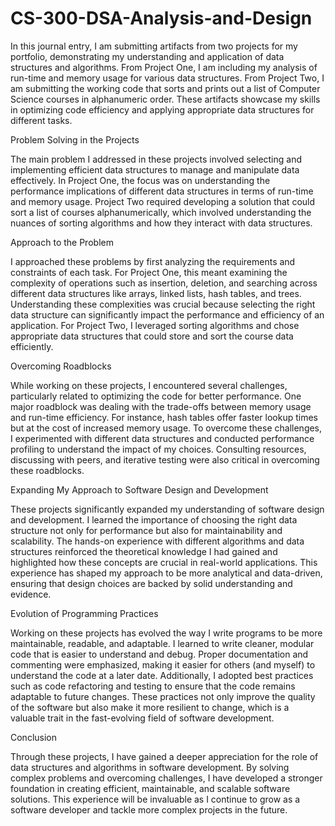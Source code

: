 # CS-300-DSA-Analysis-and-Design

In this journal entry, I am submitting artifacts from two projects for my portfolio, demonstrating my understanding and application of data structures and algorithms. From Project One, I am including my analysis of run-time and memory usage for various data structures. From Project Two, I am submitting the working code that sorts and prints out a list of Computer Science courses in alphanumeric order. These artifacts showcase my skills in optimizing code efficiency and applying appropriate data structures for different tasks.

Problem Solving in the Projects

The main problem I addressed in these projects involved selecting and implementing efficient data structures to manage and manipulate data effectively. In Project One, the focus was on understanding the performance implications of different data structures in terms of run-time and memory usage. Project Two required developing a solution that could sort a list of courses alphanumerically, which involved understanding the nuances of sorting algorithms and how they interact with data structures.

Approach to the Problem

I approached these problems by first analyzing the requirements and constraints of each task. For Project One, this meant examining the complexity of operations such as insertion, deletion, and searching across different data structures like arrays, linked lists, hash tables, and trees. Understanding these complexities was crucial because selecting the right data structure can significantly impact the performance and efficiency of an application. For Project Two, I leveraged sorting algorithms and chose appropriate data structures that could store and sort the course data efficiently.

Overcoming Roadblocks

While working on these projects, I encountered several challenges, particularly related to optimizing the code for better performance. One major roadblock was dealing with the trade-offs between memory usage and run-time efficiency. For instance, hash tables offer faster lookup times but at the cost of increased memory usage. To overcome these challenges, I experimented with different data structures and conducted performance profiling to understand the impact of my choices. Consulting resources, discussing with peers, and iterative testing were also critical in overcoming these roadblocks.

Expanding My Approach to Software Design and Development

These projects significantly expanded my understanding of software design and development. I learned the importance of choosing the right data structure not only for performance but also for maintainability and scalability. The hands-on experience with different algorithms and data structures reinforced the theoretical knowledge I had gained and highlighted how these concepts are crucial in real-world applications. This experience has shaped my approach to be more analytical and data-driven, ensuring that design choices are backed by solid understanding and evidence.

Evolution of Programming Practices

Working on these projects has evolved the way I write programs to be more maintainable, readable, and adaptable. I learned to write cleaner, modular code that is easier to understand and debug. Proper documentation and commenting were emphasized, making it easier for others (and myself) to understand the code at a later date. Additionally, I adopted best practices such as code refactoring and testing to ensure that the code remains adaptable to future changes. These practices not only improve the quality of the software but also make it more resilient to change, which is a valuable trait in the fast-evolving field of software development.

Conclusion

Through these projects, I have gained a deeper appreciation for the role of data structures and algorithms in software development. By solving complex problems and overcoming challenges, I have developed a stronger foundation in creating efficient, maintainable, and scalable software solutions. This experience will be invaluable as I continue to grow as a software developer and tackle more complex projects in the future.
